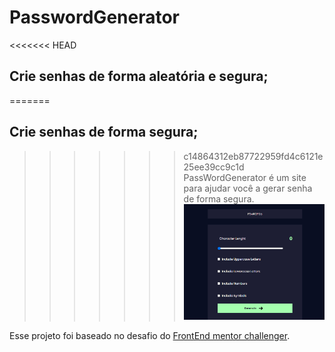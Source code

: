 # PasswordGenerator

<<<<<<< HEAD
## Crie senhas de forma aleatória e segura;
=======
## Crie senhas de forma segura;
>>>>>>> c14864312eb87722959fd4c6121e25ee39cc9c1d
PassWordGenerator é um site para ajudar você a gerar senha de forma segura. 
![Project image](./src/assets/screenshot.png)

Esse projeto foi baseado no desafio do [ FrontEnd mentor challenger](https://www.frontendmentor.io/challenges/password-generator-app-Mr8CLycqjh).

